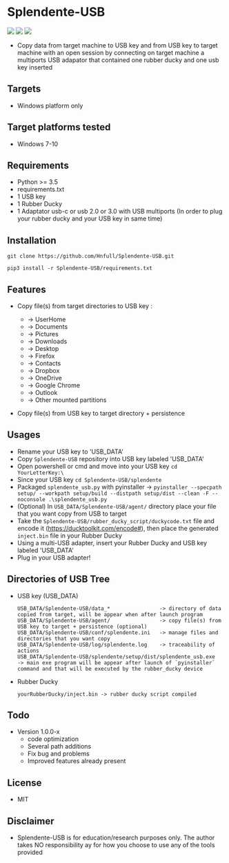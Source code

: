 # Splendente-USB

![](https://img.shields.io/badge/Python->=3.5-blue.svg)
![](https://img.shields.io/badge/Version-1.0.3-green.svg)
![](https://img.shields.io/badge/Licence-MIT-red.svg)

- Copy data from target machine to USB key and  from USB key to target machine with an open session by connecting on target machine a multiports USB adapator that contained one rubber ducky and one usb key inserted

## Targets
- Windows platform only

## Target platforms tested
- Windows 7-10

## Requirements
- Python >= 3.5
- requirements.txt
- 1 USB key
- 1 Rubber Ducky
- 1 Adaptator usb-c or usb 2.0 or 3.0 with USB multiports (In order to plug your rubber ducky and your USB key in same time)

## Installation
`git clone https://github.com/Hnfull/Splendente-USB.git`

`pip3 install -r Splendente-USB/requirements.txt`

## Features
- Copy file(s) from target directories to USB key : 
  - -> UserHome
  - -> Documents 
  - -> Pictures
  - -> Downloads
  - -> Desktop
  - -> Firefox
  - -> Contacts
  - -> Dropbox
  - -> OneDrive
  - -> Google Chrome
  - -> Outlook
  - -> Other mounted partitions 
  
- Copy file(s) from USB key to target directory + persistence

## Usages
- Rename your USB key to 'USB_DATA'
- Copy `Splendente-USB` repository into USB key labeled 'USB_DATA'
- Open powershell or cmd and move into your USB key `cd YourLetterKey:\`
- Since your USB key `cd Splendente-USB/splendente`
- Packaged  `splendente_usb.py` with pyinstaller -> `pyinstaller --specpath setup/ --workpath setup/build --distpath setup/dist --clean -F --noconsole .\splendente_usb.py`
- (Optional) In `USB_DATA/Splendente-USB/agent/` directory place your file that you want copy from USB to target
- Take the `Splendente-USB/rubber_ducky_script/duckycode.txt` file and encode it (https://ducktoolkit.com/encode#), then place the generated `inject.bin` file in your Rubber Ducky
- Using a multi-USB adapter, insert your Rubber Ducky and USB key labeled 'USB_DATA'
- Plug in your USB adapter!

## Directories of USB Tree 
- USB key (USB_DATA) 
  ```
  USB_DATA/Splendente-USB/data_*                -> directory of data copied from target, will be appear when after launch program 
  USB_DATA/Splendente-USB/agent/                -> copy file(s) from USB key to target + persistence (optional) 
  USB_DATA/Splendente-USB/conf/splendente.ini   -> manage files and directories that you want copy 
  USB_DATA/Splendente-USB/log/splendente.log    -> traceability of actions 
  USB_DATA/Splendente-USB/splendente/setup/dist/splendente_usb.exe    -> main exe program will be appear after launch of `pyinstaller` command and that will be executed by the rubber_ducky device 
  ```
- Rubber Ducky
  ```
  yourRubberDucky/inject.bin -> rubber ducky script compiled 
  ```

## Todo
- Version 1.0.0-x
  - code optimization
  - Several path additions
  - Fix bug and problems
  - Improved features already present
  
## License
- MIT

## Disclaimer
- Splendente-USB is for education/research purposes only. The author takes NO responsibility ay for how you choose to use any of the tools provided
